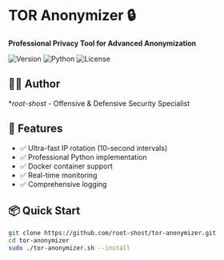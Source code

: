# TOR Anonymizer 🔒

**Professional Privacy Tool for Advanced Anonymization**

![Version](https://img.shields.io/badge/version-2.0-blue)
![Python](https://img.shields.io/badge/python-3.8%2B-green)
![License](https://img.shields.io/badge/license-MIT-orange)

## 👨‍💻 Author
**root-shost* - Offensive & Defensive Security Specialist

## 🚀 Features

- ✅ Ultra-fast IP rotation (10-second intervals)
- ✅ Professional Python implementation
- ✅ Docker container support
- ✅ Real-time monitoring
- ✅ Comprehensive logging

## 📦 Quick Start

```bash
git clone https://github.com/root-shost/tor-anonymizer.git
cd tor-anonymizer
sudo ./tor-anonymizer.sh --install
